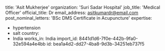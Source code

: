 title: 'Asit Mukherjee'
organization: 'Suri Sadar Hospital'
job_title: 'Medical Officer'
official_title: Dr
email_address: asitkumardr@email.com
post_nominal_letters: 'BSc DMS Certificate in Acupuncture'
expertise:
  - hypertension
  - salt
country:
  - India
works_in: India
import_id: 8441d1d6-7f0e-442b-9fa0-32e594a4e4bb
id: bea1a4d2-dd27-4ba8-9d3b-34251eb737f5
